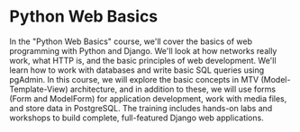 # Python Web Basics

In the "Python Web Basics" course, we'll cover the basics of web programming with Python and Django. We'll look at how networks really work, what HTTP is, and the basic principles of web development. We'll learn how to work with databases and write basic SQL queries using pgAdmin. In this course, we will explore the basic concepts in MTV (Model-Template-View) architecture, and in addition to these, we will use forms (Form and ModelForm) for application development, work with media files, and store data in PostgreSQL. The training includes hands-on labs and workshops to build complete, full-featured Django web applications.
